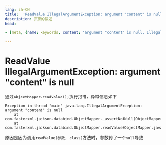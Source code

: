 ```yaml
---
lang: zh-CN  
title:  'ReadValue IllegalArgumentException: argument "content" is null'  
description: 页面的描述  
head:

- [meta, {name: keywords, content: 'argument "content" is null, IllegalArgumentException, readValue'}]

---
```


# ReadValue IllegalArgumentException: argument "content" is null

通过`objectMapper.readValue();`执行报错，异常信息如下

```text
Exception in thread "main" java.lang.IllegalArgumentException: argument "content" is null
	at com.fasterxml.jackson.databind.ObjectMapper._assertNotNull(ObjectMapper.java:4737)
	at com.fasterxml.jackson.databind.ObjectMapper.readValue(ObjectMapper.java:3435)
```

原因是因为调用`readValue(参数, class)`方法时，参数传了一个`null`导致



<Comment></Comment>
